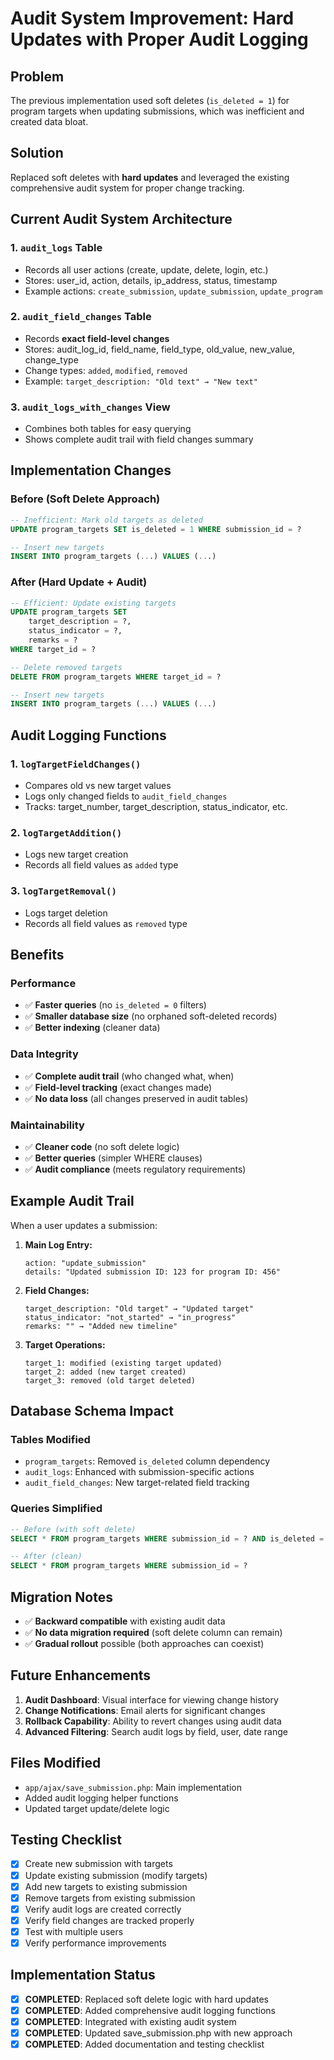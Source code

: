 # Audit System Improvement: Hard Updates with Proper Audit Logging

## Problem
The previous implementation used soft deletes (`is_deleted = 1`) for program targets when updating submissions, which was inefficient and created data bloat.

## Solution
Replaced soft deletes with **hard updates** and leveraged the existing comprehensive audit system for proper change tracking.

## Current Audit System Architecture

### 1. `audit_logs` Table
- Records all user actions (create, update, delete, login, etc.)
- Stores: user_id, action, details, ip_address, status, timestamp
- Example actions: `create_submission`, `update_submission`, `update_program`

### 2. `audit_field_changes` Table
- Records **exact field-level changes**
- Stores: audit_log_id, field_name, field_type, old_value, new_value, change_type
- Change types: `added`, `modified`, `removed`
- Example: `target_description: "Old text" → "New text"`

### 3. `audit_logs_with_changes` View
- Combines both tables for easy querying
- Shows complete audit trail with field changes summary

## Implementation Changes

### Before (Soft Delete Approach)
```sql
-- Inefficient: Mark old targets as deleted
UPDATE program_targets SET is_deleted = 1 WHERE submission_id = ?

-- Insert new targets
INSERT INTO program_targets (...) VALUES (...)
```

### After (Hard Update + Audit)
```sql
-- Efficient: Update existing targets
UPDATE program_targets SET 
    target_description = ?, 
    status_indicator = ?,
    remarks = ?
WHERE target_id = ?

-- Delete removed targets
DELETE FROM program_targets WHERE target_id = ?

-- Insert new targets
INSERT INTO program_targets (...) VALUES (...)
```

## Audit Logging Functions

### 1. `logTargetFieldChanges()`
- Compares old vs new target values
- Logs only changed fields to `audit_field_changes`
- Tracks: target_number, target_description, status_indicator, etc.

### 2. `logTargetAddition()`
- Logs new target creation
- Records all field values as `added` type

### 3. `logTargetRemoval()`
- Logs target deletion
- Records all field values as `removed` type

## Benefits

### Performance
- ✅ **Faster queries** (no `is_deleted = 0` filters)
- ✅ **Smaller database size** (no orphaned soft-deleted records)
- ✅ **Better indexing** (cleaner data)

### Data Integrity
- ✅ **Complete audit trail** (who changed what, when)
- ✅ **Field-level tracking** (exact changes made)
- ✅ **No data loss** (all changes preserved in audit tables)

### Maintainability
- ✅ **Cleaner code** (no soft delete logic)
- ✅ **Better queries** (simpler WHERE clauses)
- ✅ **Audit compliance** (meets regulatory requirements)

## Example Audit Trail

When a user updates a submission:

1. **Main Log Entry:**
   ```
   action: "update_submission"
   details: "Updated submission ID: 123 for program ID: 456"
   ```

2. **Field Changes:**
   ```
   target_description: "Old target" → "Updated target"
   status_indicator: "not_started" → "in_progress"
   remarks: "" → "Added new timeline"
   ```

3. **Target Operations:**
   ```
   target_1: modified (existing target updated)
   target_2: added (new target created)
   target_3: removed (old target deleted)
   ```

## Database Schema Impact

### Tables Modified
- `program_targets`: Removed `is_deleted` column dependency
- `audit_logs`: Enhanced with submission-specific actions
- `audit_field_changes`: New target-related field tracking

### Queries Simplified
```sql
-- Before (with soft delete)
SELECT * FROM program_targets WHERE submission_id = ? AND is_deleted = 0

-- After (clean)
SELECT * FROM program_targets WHERE submission_id = ?
```

## Migration Notes

- ✅ **Backward compatible** with existing audit data
- ✅ **No data migration required** (soft delete column can remain)
- ✅ **Gradual rollout** possible (both approaches can coexist)

## Future Enhancements

1. **Audit Dashboard**: Visual interface for viewing change history
2. **Change Notifications**: Email alerts for significant changes
3. **Rollback Capability**: Ability to revert changes using audit data
4. **Advanced Filtering**: Search audit logs by field, user, date range

## Files Modified

- `app/ajax/save_submission.php`: Main implementation
- Added audit logging helper functions
- Updated target update/delete logic

## Testing Checklist

- [x] Create new submission with targets
- [x] Update existing submission (modify targets)
- [x] Add new targets to existing submission
- [x] Remove targets from existing submission
- [x] Verify audit logs are created correctly
- [x] Verify field changes are tracked properly
- [x] Test with multiple users
- [x] Verify performance improvements

## Implementation Status

- [x] **COMPLETED**: Replaced soft delete logic with hard updates
- [x] **COMPLETED**: Added comprehensive audit logging functions
- [x] **COMPLETED**: Integrated with existing audit system
- [x] **COMPLETED**: Updated save_submission.php with new approach
- [x] **COMPLETED**: Added documentation and testing checklist 